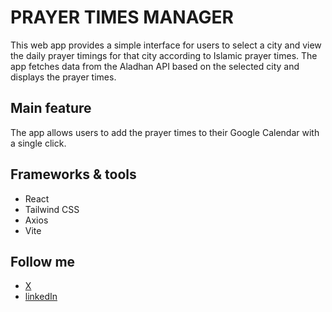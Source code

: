 # PRAYER TIMES MANAGER
This web app provides a simple interface for users to select a city and view the daily prayer timings for that city according to Islamic prayer times. The app fetches data from the Aladhan API based on the selected city and displays the prayer times. 

## Main feature
The app allows users to add the prayer times to their Google Calendar with a single click.

## Frameworks & tools
- React
- Tailwind CSS
- Axios 
- Vite

## Follow me
- [X](https://twitter.com/_FaisalAlqarni)
- [linkedIn](https://www.linkedin.com/in/faisal-alqarni-318631304/)
